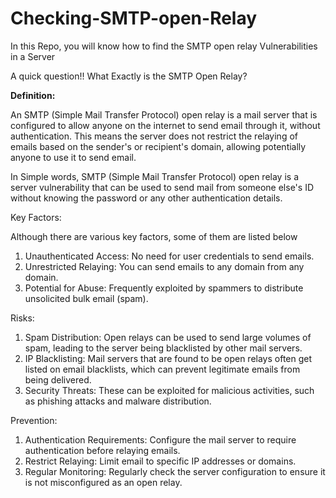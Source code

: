 # Checking-SMTP-open-Relay
In this Repo, you will know how to find the SMTP open relay Vulnerabilities in a Server 

A quick question!!
What Exactly is the SMTP Open Relay?

**Definition:**

An SMTP (Simple Mail Transfer Protocol) open relay is a mail server that is configured to allow anyone on the internet to send email through it, without authentication. This means the server does not restrict the relaying of emails based on the sender's or recipient's domain, allowing potentially anyone to use it to send email.

In Simple words, SMTP (Simple Mail Transfer Protocol) open relay is a server vulnerability that can be used to send mail from someone else's ID without knowing the password or any other authentication details.

Key Factors:

Although there are various key factors, some of them are listed below
1) Unauthenticated Access: No need for user credentials to send emails.
2) Unrestricted Relaying: You can send emails to any domain from any domain.
3) Potential for Abuse: Frequently exploited by spammers to distribute unsolicited bulk email (spam). 

Risks:

1) Spam Distribution: Open relays can be used to send large volumes of spam, leading to the server being blacklisted by other mail servers.
2) IP Blacklisting: Mail servers that are found to be open relays often get listed on email blacklists, which can prevent legitimate emails from being delivered.
3) Security Threats: These can be exploited for malicious activities, such as phishing attacks and malware distribution.

Prevention:

1) Authentication Requirements: Configure the mail server to require authentication before relaying emails.
2) Restrict Relaying: Limit email to specific IP addresses or domains.
3) Regular Monitoring: Regularly check the server configuration to ensure it is not misconfigured as an open relay.


